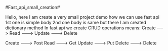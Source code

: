 #Fast_api_small_creation#

Hello, here I am create a very small project demo how we can use fast api 
1st one is simple body 
2nd one body is same but there I am created dictionary method 
In fast api we create CRUD operations means: Create ---> Read ---> Update ---> Delete

Create ---> Post
Read   ---> Get
Update ---> Put
Delete ---> Delete
